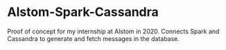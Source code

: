 # Alstom-Spark-Cassandra

Proof of concept for my internship at Alstom in 2020.
Connects Spark and Cassandra to generate and fetch messages in the database.
